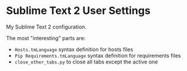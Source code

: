 # Sublime Text 2 User Settings

My Sublime Text 2 configuration.

The most "interesting" parts are:

- `Hosts.tmLanguage` syntax definition for hosts files
- `Pip Requirements.tmLanguage` syntax definition for requirements files
- `close_other_tabs.py` to close all tabs except the active one
